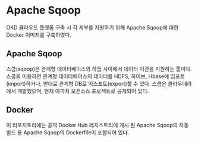 Apache Sqoop
============
OKD 클라우드 플랫폼 구축 시 각 세부를 지원하기 위해 Apache Sqoop에 대한 Docker 이미지를 구축하였다.

## Apache Sqoop
스쿱(sqoop)은 관계형 데이터베이스와 하둡 사이에서 데이터 이관을 지원하는 툴이다. 스쿱을 이용하면 관계형 데이터베이스의 데이터를 HDFS, 하이브, Hbase에 임포트(import)하거나, 반대로 관계형 DB로 익스포트(export)할 수 있다. 
스쿱은 클라우데라에서 개발했으며, 현재 아파치 오픈소스 프로젝트로 공개되어 있다.

## Docker
이 리포지토리에는 공개 Docker Hub 레지스트리에 게시 된 Apache Sqoop의 자동 빌드 용 Apache Sqoop의 Dockerfile이 포함되어 있다.
